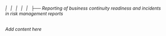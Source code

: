 ###### |   |   |   |   |   ├── Reporting of business continuity readiness and incidents in risk management reports

*Add content here*